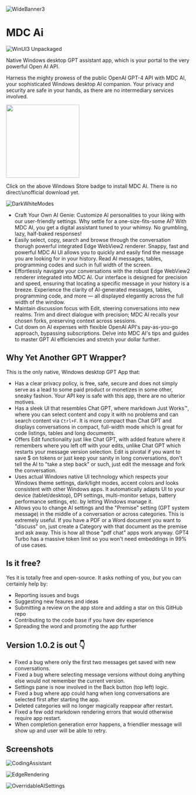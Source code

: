 ![WideBanner3](https://github.com/bawkee/MdcAi/assets/38323343/76a5b2f2-5afb-4810-b9f2-f341f59f7acd)

# MDC Ai

![WinUI3 Unpackaged](https://github.com/bawkee/mdcai/actions/workflows/dotnet-desktop.yml/badge.svg?event=push)

Native Windows desktop GPT assistant app, which is your portal to the very powerful Open AI API.

Harness the mighty prowess of the public OpenAI GPT-4 API with MDC AI, your sophisticated Windows desktop AI companion. Your privacy and security are safe in your hands, as there are no intermediary services involved.

<a href="https://apps.microsoft.com/detail/MDC%20AI/9NW24N9W33C9?launch=true&mode=mini">
	<img src="https://get.microsoft.com/images/en-us%20dark.svg" width="200"/>
</a>

Click on the above Windows Store badge to install MDC AI. There is no direct/unofficial download yet.

![DarkWhiteModes](https://github.com/bawkee/MdcAi/assets/38323343/7c525d68-9910-4d74-a6f6-dbc3395df8e3)

- Craft Your Own AI Genie: Customize AI personalities to your liking with our user-friendly settings. Why settle for a one-size-fits-some AI? With MDC AI, you get a digital assistant tuned to your whimsy. No grumbling, lazy, half-baked responses!
- Easily select, copy, search and browse through the conversation thorugh powerful integrated Edge WebView2 renderer. Snappy, fast and powerful MDC AI UI allows you to quickly and easily find the message you are looking for in your history. Read AI messages, tables, programming codes and such in full width of the screen.
- Effortlessly navigate your conversations with the robust Edge WebView2 renderer integrated into MDC AI. Our interface is designed for precision and speed, ensuring that locating a specific message in your history is a breeze. Experience the clarity of AI-generated messages, tables, programming code, and more — all displayed elegantly across the full width of the window.
- Maintain discussion focus with Edit, steering conversations into new realms. Trim and direct dialogue with precision; MDC AI recalls your chosen forks, preserving context across sessions.
- Cut down on AI expenses with flexible OpenAI API's pay-as-you-go approach, bypassing subscriptions. Delve into MDC AI's tips and guides to master GPT AI efficiencies and stretch your dollar further.

## Why Yet Another GPT Wrapper?

This is the only native, Windows desktop GPT App that:

- Has a clear privacy policy, is free, safe, secure and does not simply serve as a lead to some paid product or monetizes in some other, sneaky fashion. Your API key is safe with this app, there are no ulterior motives.
- Has a sleek UI that resembles Chat GPT, where markdown Just Works™, where you can select content and copy it with no problems and can search content via `Ctrl+F`. It is more compact than Chat GPT and displays conversations in compact, full-width mode which is great for code listings, tables and long documents.  
- Offers Edit functionality just like Chat GPT, with added feature where it remembers where you left off with your edits, unlike Chat GPT which restarts your message version selection. Edit is pivotal if you want to save $ on tokens or just keep your sanity in long conversations, don't tell the AI to "take a step back" or such, just edit the message and fork the conversation.
- Uses actual Windows native UI technology which respects your Windows theme settings, dark/light modes, accent colors and looks consistent with other Windows apps. It automatically adapts UI to your device (tablet/desktop), DPI settings, multi-monitor setups, battery performance settings, etc. by letting Windows manage it.
- Allows you to change AI settings and the "Premise" setting (GPT system message) in the middle of a conversation or across categories. This is extremely useful. If you have a PDF or a Word document you want to "discuss" on, just create a Category with that document as the premise and ask away. This is how all those "pdf chat" apps work anyway. GPT4 Turbo has a massive token limit so you won't need embeddings in 99% of use cases.

## Is it free?

Yes it is totally free and open-source. It asks nothing of you, _but_ you can certainly help by: 
- Reporting issues and bugs
- Suggesting new feaures and ideas
- Submitting a review on the app store and adding a star on this GitHub repo
- Contributing to the code base if you have dev experience
- Spreading the word and promoting the app further

## Version 1.0.2 is out 👇

- Fixed a bug where only the first two messages get saved with new conversations.
- Fixed a bug where selecting message versions without doing anything else would not remember the current version.
- Settings pane is now involved in the Back button (top left) logic.
- Fixed a bug where app could hang when long conversations are selected first after starting the app.
- Deleted categories will no longer magically reappear after restart.
- Fixed a few odd markdown rendering errors that would otherwise require app restart.
- When completion generation error happens, a friendlier message will show up and user will be able to retry.

## Screenshots

![CodingAssistant](https://github.com/bawkee/MdcAi/assets/38323343/86b40491-5075-49ba-853b-7654a7c61b1f)

![EdgeRendering](https://github.com/bawkee/MdcAi/assets/38323343/1429983d-a859-436d-b354-cb681c08dae0)

![OverridableAISettings](https://github.com/bawkee/MdcAi/assets/38323343/f7d2de43-a0d9-4c1f-978e-10f08a6d6abd)

